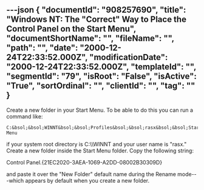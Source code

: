 ---json
{
  "documentId": "908257690",
  "title": "Windows NT: The &quot;Correct&quot; Way to Place the Control Panel on the Start Menu",
  "documentShortName": "",
  "fileName": "",
  "path": "",
  "date": "2000-12-24T22:33:52.000Z",
  "modificationDate": "2000-12-24T22:33:52.000Z",
  "templateId": "",
  "segmentId": "79",
  "isRoot": "False",
  "isActive": "True",
  "sortOrdinal": "",
  "clientId": "",
  "tag": ""
}
---

Create a new folder in your Start Menu. To be able to do this you can run a command like:

    C:&bsol;&bsol;WINNT&bsol;&bsol;Profiles&bsol;&bsol;rasx&bsol;&bsol;Start Menu

if your system root directory is C:&bsol;&bsol;WINNT and your user name is &quot;rasx.&quot; Create a new folder inside the Start Menu folder. Copy the following string:

   Control Panel.{21EC2020-3AEA-1069-A2DD-08002B30309D} 

and paste it over the &quot;New Folder&quot; default name during the Rename mode---which appears by default when you create a new folder.
